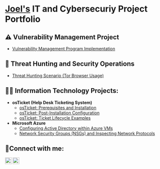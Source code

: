 <h1><a href="https://www.linkedin.com/in/joel-rosas-50b653170/">Joel's</a> IT and Cybersecuriy Project Portfolio</h1>

<h2>⚠️ Vulnerability Management Project</h2>

 - [Vulnerability Management Program Implementation](https://github.com/JoeliRosas20/vulnerability-management-program)

<h2>🚨 Threat Hunting and Security Operations</h2>

- [Threat Hunting Scenario (Tor Browser Usage)](https://github.com/JoeliRosas20/threat-hunting-scenario-tor)

<h2>👨‍💻 Information Technology Projects:</h2>

- <b>osTicket (Help Desk Ticketing System)</b>
  - [osTicket: Prerequisites and Installation](https://github.com/JoeliRosas20/osticket-prereqs)
  - [osTicket: Post-Installation Configuration](https://github.com/JoeliRosas20/post-install-config)
  - [osTicket: Ticket Lifecycle Examples](https://github.com/JoeliRosas20/ticket-lifecycle)
- <b>Microsoft Azure</b>
  - [Configuring Active Directory within Azure VMs](https://github.com/JoeliRosas20/configure-ad)
  - [Network Security Groups (NSGs) and Inspecting Network Protocols](https://github.com/JoeliRosas20/azure-network-protocols)

<h2>🤳Connect with me:</h2>

[<img align="left" alt="Joel | LinkedIn" width="22px" src="https://cdn.jsdelivr.net/npm/simple-icons@v3/icons/linkedin.svg" />][linkedin]
[<img align="left" alt="Joel | Site" width="22px" src="https://cdn.jsdelivr.net/npm/simple-icons@3.13.0/icons/react.svg" />][Site]

[linkedin]: https://www.linkedin.com/in/joel-rosas-50b653170/
[Site]: https://www.joelirosas.com/

